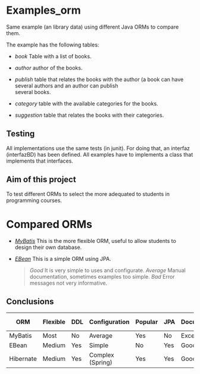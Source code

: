 Examples_orm
============

Same example (an library data) using different Java ORMs to compare them. 

The example has the following tables: 

- *book* Table with a list of books. 

- *author* author of the books. 

- *publish* table that relates the books with the author (a book can have several authors and an author can publish  
  several books. 

- *category* table with the available categories for the books. 

- *suggestion* table that relates the books with their categories. 


Testing
-------

All implementations use the same tests (in junit). For doing that, an interfaz (interfazBD) has been defined. All examples
have to implements a class that implements that interfaces. 

Aim of this project
-------------------
To test different ORMs to select the more adequated to students in programming courses.

Compared ORMs
=============

- *[MyBatis](http://mybatis.github.io/mybatis-3/)* This is the more flexible ORM, useful to allow students to design their own database. 

- *[EBean](http://www.avaje.org/)* This is a simple ORM using JPA. 
  > *Good* It is very simple to uses and configurate. 
  > *Average* Manual documentation, sometimes examples too simple.
  > *Bad* Error messages not very informative. 

Conclusions
-----------

ORM | Flexible | DDL  | Configuration | Popular | JPA | Documentation | Error messages
--- | --- | --- | --- | --- | --- | --- | ---
 MyBatis |  Most  | No | Average | Yes | No | Excelent | Very good
EBean | Medium | Yes | Simple | No | Yes | Good (Manual) | Bad
Hibernate | Medium  | Yes | Complex (Spring) | Yes | Yes | Good | Average
